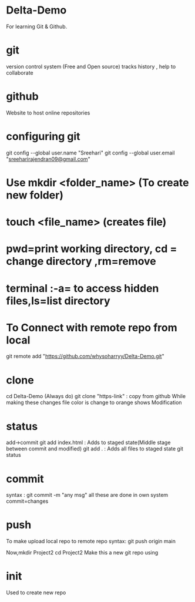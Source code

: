 # Delta-Demo
For learning Git & Github.

# git
version control system (Free and Open source)
tracks history , help to collaborate

# github
Website to host online repositories

# configuring git
git config --global user.name "Sreehari"
git config --global user.email "sreeharirajendran09@gmail.com"

# Use mkdir <folder_name>  (To create new folder)
# touch <file_name>  (creates file)
# pwd=print working directory, cd = change directory ,rm=remove 
# terminal :-a= to access hidden files,ls=list directory

# To Connect with remote repo from local
git remote add "https://github.com/whysoharryy/Delta-Demo.git"

# clone
cd Delta-Demo   (Always do)
git clone "https-link" : copy from github
While making these changes file color is change to orange shows Modification

# status
add->commit
git add index.html : Adds to staged state(Middle stage between commit and modified)
git add .          : Adds all files to staged state
git status            

# commit
syntax : git commit -m "any msg"
all these are done in own system
commit=changes

# push
To make upload local repo to remote repo
syntax: git push origin main

Now,mkdir Project2
cd Project2 
Make this a new git repo using
# init
Used to create new repo